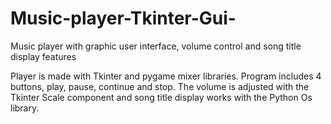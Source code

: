 # Music-player-Tkinter-Gui-
Music player with  graphic user interface, volume control and song title display features

Player is made with Tkinter and pygame mixer libraries. Program includes 4 buttons, play, pause, continue and stop.
The volume is adjusted with the Tkinter Scale component and song title display works with the Python Os library.
